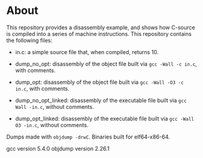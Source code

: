 About
===

This repository provides a disassembly example, and shows how C-source is
compiled into a series of machine instructions. This repository contains the
following files:

 - in.c: a simple source file that, when compiled, returns 10.

 - dump_no_opt: disassembly of the object file built via `gcc -Wall -c in.c`,
   with comments.

 - dump_opt: disassembly of the object file built via `gcc -Wall -O3 -c in.c`,
   with comments.

 - dump_no_opt_linked: disassembly of the executable file built via `gcc Wall
   -in.c`, without comments.

 - dump_opt_linked: disassembly of the executable file built via `gcc -Wall O3
   -in.c`, without comments.

Dumps made with `objdump -drwC`. Binaries built for elf64-x86-64.

gcc version 5.4.0
objdump version 2.26.1
